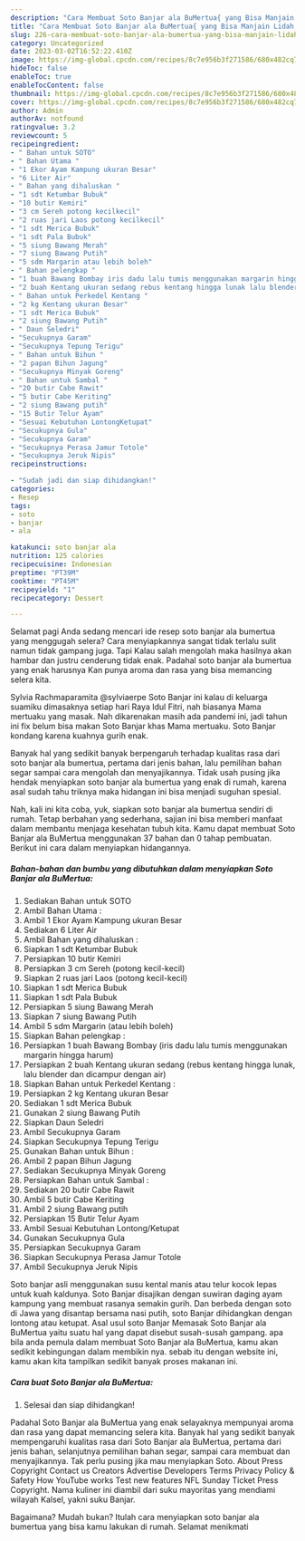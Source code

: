 ```yaml
---
description: "Cara Membuat Soto Banjar ala BuMertua{ yang Bisa Manjain Lidah,  Menu Buat lebaran"
title: "Cara Membuat Soto Banjar ala BuMertua{ yang Bisa Manjain Lidah,  Menu Buat lebaran"
slug: 226-cara-membuat-soto-banjar-ala-bumertua-yang-bisa-manjain-lidah-menu-buat-lebaran
category: Uncategorized
date: 2023-03-02T16:52:22.410Z
image: https://img-global.cpcdn.com/recipes/8c7e956b3f271586/680x482cq70/soto-banjar-ala-bumertua-foto-resep-utama.jpg
hideToc: false
enableToc: true
enableTocContent: false
thumbnail: https://img-global.cpcdn.com/recipes/8c7e956b3f271586/680x482cq70/soto-banjar-ala-bumertua-foto-resep-utama.jpg
cover: https://img-global.cpcdn.com/recipes/8c7e956b3f271586/680x482cq70/soto-banjar-ala-bumertua-foto-resep-utama.jpg
author: Admin
authorAv: notfound
ratingvalue: 3.2
reviewcount: 5
recipeingredient:
- " Bahan untuk SOTO"
- " Bahan Utama "
- "1 Ekor Ayam Kampung ukuran Besar"
- "6 Liter Air"
- " Bahan yang dihaluskan "
- "1 sdt Ketumbar Bubuk"
- "10 butir Kemiri"
- "3 cm Sereh potong kecilkecil"
- "2 ruas jari Laos potong kecilkecil"
- "1 sdt Merica Bubuk"
- "1 sdt Pala Bubuk"
- "5 siung Bawang Merah"
- "7 siung Bawang Putih"
- "5 sdm Margarin atau lebih boleh"
- " Bahan pelengkap "
- "1 buah Bawang Bombay iris dadu lalu tumis menggunakan margarin hingga harum"
- "2 buah Kentang ukuran sedang rebus kentang hingga lunak lalu blender dan dicampur dengan air"
- " Bahan untuk Perkedel Kentang "
- "2 kg Kentang ukuran Besar"
- "1 sdt Merica Bubuk"
- "2 siung Bawang Putih"
- " Daun Seledri"
- "Secukupnya Garam"
- "Secukupnya Tepung Terigu"
- " Bahan untuk Bihun "
- "2 papan Bihun Jagung"
- "Secukupnya Minyak Goreng"
- " Bahan untuk Sambal "
- "20 butir Cabe Rawit"
- "5 butir Cabe Keriting"
- "2 siung Bawang putih"
- "15 Butir Telur Ayam"
- "Sesuai Kebutuhan LontongKetupat"
- "Secukupnya Gula"
- "Secukupnya Garam"
- "Secukupnya Perasa Jamur Totole"
- "Secukupnya Jeruk Nipis"
recipeinstructions:

- "Sudah jadi dan siap dihidangkan!"
categories:
- Resep
tags:
- soto
- banjar
- ala

katakunci: soto banjar ala 
nutrition: 125 calories
recipecuisine: Indonesian
preptime: "PT39M"
cooktime: "PT45M"
recipeyield: "1"
recipecategory: Dessert

---
```



Selamat pagi Anda sedang mencari ide resep soto banjar ala bumertua yang menggugah selera? Cara menyiapkannya sangat tidak terlalu sulit namun tidak gampang juga. Tapi Kalau salah mengolah maka hasilnya akan hambar dan justru cenderung tidak enak. Padahal soto banjar ala bumertua yang enak harusnya Kan punya aroma dan rasa yang bisa memancing selera kita.


Sylvia Rachmaparamita @sylviaerpe Soto Banjar ini kalau di keluarga suamiku dimasaknya setiap hari Raya Idul Fitri, nah biasanya Mama mertuaku yang masak. Nah dikarenakan masih ada pandemi ini, jadi tahun ini fix belum bisa makan Soto Banjar khas Mama mertuaku. Soto Banjar kondang karena kuahnya gurih enak.

Banyak hal yang sedikit banyak berpengaruh terhadap kualitas rasa dari soto banjar ala bumertua, pertama dari jenis bahan, lalu pemilihan bahan segar sampai cara mengolah dan menyajikannya. Tidak usah pusing jika hendak menyiapkan soto banjar ala bumertua yang enak di rumah, karena asal sudah tahu triknya maka hidangan ini bisa menjadi suguhan spesial.


Nah, kali ini kita coba, yuk, siapkan soto banjar ala bumertua sendiri di rumah. Tetap berbahan yang sederhana, sajian ini bisa memberi manfaat dalam membantu menjaga kesehatan tubuh kita. Kamu dapat membuat Soto Banjar ala BuMertua menggunakan 37 bahan dan 0 tahap pembuatan. Berikut ini cara dalam menyiapkan hidangannya.

<!--inarticleads1-->

##### Bahan-bahan dan bumbu yang dibutuhkan dalam menyiapkan Soto Banjar ala BuMertua:

1. Sediakan  Bahan untuk SOTO
1. Ambil  Bahan Utama :
1. Ambil 1 Ekor Ayam Kampung ukuran Besar
1. Sediakan 6 Liter Air
1. Ambil  Bahan yang dihaluskan :
1. Siapkan 1 sdt Ketumbar Bubuk
1. Persiapkan 10 butir Kemiri
1. Persiapkan 3 cm Sereh (potong kecil-kecil)
1. Siapkan 2 ruas jari Laos (potong kecil-kecil)
1. Siapkan 1 sdt Merica Bubuk
1. Siapkan 1 sdt Pala Bubuk
1. Persiapkan 5 siung Bawang Merah
1. Siapkan 7 siung Bawang Putih
1. Ambil 5 sdm Margarin (atau lebih boleh)
1. Siapkan  Bahan pelengkap :
1. Persiapkan 1 buah Bawang Bombay (iris dadu lalu tumis menggunakan margarin hingga harum)
1. Persiapkan 2 buah Kentang ukuran sedang (rebus kentang hingga lunak, lalu blender dan dicampur dengan air)
1. Siapkan  Bahan untuk Perkedel Kentang :
1. Persiapkan 2 kg Kentang ukuran Besar
1. Sediakan 1 sdt Merica Bubuk
1. Gunakan 2 siung Bawang Putih
1. Siapkan  Daun Seledri
1. Ambil Secukupnya Garam
1. Siapkan Secukupnya Tepung Terigu
1. Gunakan  Bahan untuk Bihun :
1. Ambil 2 papan Bihun Jagung
1. Sediakan Secukupnya Minyak Goreng
1. Persiapkan  Bahan untuk Sambal :
1. Sediakan 20 butir Cabe Rawit
1. Ambil 5 butir Cabe Keriting
1. Ambil 2 siung Bawang putih
1. Persiapkan 15 Butir Telur Ayam
1. Ambil Sesuai Kebutuhan Lontong/Ketupat
1. Gunakan Secukupnya Gula
1. Persiapkan Secukupnya Garam
1. Siapkan Secukupnya Perasa Jamur Totole
1. Ambil Secukupnya Jeruk Nipis


Soto banjar asli menggunakan susu kental manis atau telur kocok lepas untuk kuah kaldunya. Soto Banjar disajikan dengan suwiran daging ayam kampung yang membuat rasanya semakin gurih. Dan berbeda dengan soto di Jawa yang disantap bersama nasi putih, soto Banjar dihidangkan dengan lontong atau ketupat. Asal usul soto Banjar Memasak Soto Banjar ala BuMertua yaitu suatu hal yang dapat disebut susah-susah gampang. apa bila anda pemula dalam membuat Soto Banjar ala BuMertua, kamu akan sedikit kebingungan dalam membikin nya. sebab itu dengan website ini, kamu akan kita tampilkan sedikit banyak proses makanan ini. 

<!--inarticleads2-->

##### Cara buat Soto Banjar ala BuMertua:


1. Selesai dan siap dihidangkan!

Padahal Soto Banjar ala BuMertua yang enak selayaknya mempunyai aroma dan rasa yang dapat memancing selera kita. Banyak hal yang sedikit banyak mempengaruhi kualitas rasa dari Soto Banjar ala BuMertua, pertama dari jenis bahan, selanjutnya pemilihan bahan segar, sampai cara membuat dan menyajikannya. Tak perlu pusing jika mau menyiapkan Soto. About Press Copyright Contact us Creators Advertise Developers Terms Privacy Policy &amp; Safety How YouTube works Test new features NFL Sunday Ticket Press Copyright. Nama kuliner ini diambil dari suku mayoritas yang mendiami wilayah Kalsel, yakni suku Banjar. 

Bagaimana? Mudah bukan? Itulah cara menyiapkan soto banjar ala bumertua yang bisa kamu lakukan di rumah. Selamat menikmati
